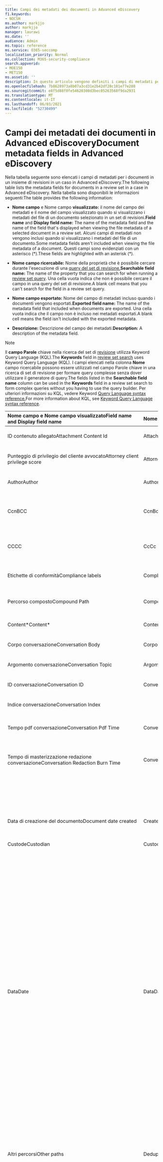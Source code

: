 ```yaml
---
title: Campi dei metadati dei documenti in Advanced eDiscovery
f1.keywords:
- NOCSH
ms.author: markjjo
author: markjjo
manager: laurawi
ms.date: ''
audience: Admin
ms.topic: reference
ms.service: O365-seccomp
localization_priority: Normal
ms.collection: M365-security-compliance
search.appverid:
- MOE150
- MET150
ms.assetid: ''
description: In questo articolo vengono definiti i campi di metadati per i documenti in un set di revisioni in un caso in Advanced eDiscovery in Microsoft 365.
ms.openlocfilehash: 7b8628973a8b07a3cd31e2b42df28c181e77e288
ms.sourcegitcommit: e8f5d88f0fe54620308d3bec05263568f9da2931
ms.translationtype: MT
ms.contentlocale: it-IT
ms.lasthandoff: 06/03/2021
ms.locfileid: "52730499"
---
```

# <a name="document-metadata-fields-in-advanced-ediscovery"></a><span data-ttu-id="3b3ee-103">Campi dei metadati dei documenti in Advanced eDiscovery</span><span class="sxs-lookup"><span data-stu-id="3b3ee-103">Document metadata fields in Advanced eDiscovery</span></span>

<span data-ttu-id="3b3ee-104">Nella tabella seguente sono elencati i campi di metadati per i documenti in un insieme di revisioni in un caso in Advanced eDiscovery.</span><span class="sxs-lookup"><span data-stu-id="3b3ee-104">The following table lists the metadata fields for documents in a review set in a case in Advanced eDiscovery.</span></span> <span data-ttu-id="3b3ee-105">Nella tabella sono disponibili le informazioni seguenti:</span><span class="sxs-lookup"><span data-stu-id="3b3ee-105">The table provides the following information:</span></span>

- <span data-ttu-id="3b3ee-106">**Nome campo** e Nome campo **visualizzato:** il nome del campo dei metadati e il nome del campo visualizzato quando si visualizzano i metadati del file di un documento selezionato in un set di revisioni.</span><span class="sxs-lookup"><span data-stu-id="3b3ee-106">**Field name** and **Display field name:** The name of the metadata field and the name of the field that's displayed when viewing the file metadata of a selected document in a review set.</span></span> <span data-ttu-id="3b3ee-107">Alcuni campi di metadati non vengono inclusi quando si visualizzano i metadati del file di un documento.</span><span class="sxs-lookup"><span data-stu-id="3b3ee-107">Some metadata fields aren't included when viewing the file metadata of a document.</span></span> <span data-ttu-id="3b3ee-108">Questi campi sono evidenziati con un asterisco (\*).</span><span class="sxs-lookup"><span data-stu-id="3b3ee-108">These fields are highlighted with an asterisk (\*).</span></span>

- <span data-ttu-id="3b3ee-109">**Nome campo ricercabile:** Nome della proprietà che è possibile cercare durante l'esecuzione di una [query del set di revisione.](review-set-search.md)</span><span class="sxs-lookup"><span data-stu-id="3b3ee-109">**Searchable field name:** The name of the property that you can search for when running a [review set query](review-set-search.md).</span></span> <span data-ttu-id="3b3ee-110">Una cella vuota indica che non è possibile cercare il campo in una query del set di revisione.</span><span class="sxs-lookup"><span data-stu-id="3b3ee-110">A blank cell means that you can't search for the field in a review set query.</span></span>

- <span data-ttu-id="3b3ee-111">**Nome campo esportato:** Nome del campo di metadati incluso quando i documenti vengono esportati.</span><span class="sxs-lookup"><span data-stu-id="3b3ee-111">**Exported field name:** The name of the metadata field that included when documents are exported.</span></span>  <span data-ttu-id="3b3ee-112">Una cella vuota indica che il campo non è incluso nei metadati esportati.</span><span class="sxs-lookup"><span data-stu-id="3b3ee-112">A blank cell means the field isn't included with the exported metadata.</span></span>

- <span data-ttu-id="3b3ee-113">**Descrizione:** Descrizione del campo dei metadati.</span><span class="sxs-lookup"><span data-stu-id="3b3ee-113">**Description:** A description of the metadata field.</span></span>

> [!NOTE]
> <span data-ttu-id="3b3ee-114">Il **campo Parole** chiave nella ricerca del set di [revisione](./review-set-search.md) utilizza Keyword Query Language (KQL).</span><span class="sxs-lookup"><span data-stu-id="3b3ee-114">The **Keywords** field in [review set search](./review-set-search.md) uses Keyword Query Language (KQL).</span></span> <span data-ttu-id="3b3ee-115">I campi elencati nella colonna **Nome** campo  ricercabile possono essere utilizzati nel campo Parole chiave in una ricerca di set di revisione per formare query complesse senza dover utilizzare il generatore di query.</span><span class="sxs-lookup"><span data-stu-id="3b3ee-115">The fields listed in the **Searchable field name** column can be used in the **Keywords** field in a review set search to form complex queries without you having to use the query builder.</span></span> <span data-ttu-id="3b3ee-116">Per ulteriori informazioni su KQL, vedere Keyword [Query Language syntax reference.](/sharepoint/dev/general-development/keyword-query-language-kql-syntax-reference)</span><span class="sxs-lookup"><span data-stu-id="3b3ee-116">For more information about KQL, see [Keyword Query Language syntax reference](/sharepoint/dev/general-development/keyword-query-language-kql-syntax-reference).</span></span>

|<span data-ttu-id="3b3ee-117">**Nome campo** e **Nome campo visualizzato**</span><span class="sxs-lookup"><span data-stu-id="3b3ee-117">**Field name** and **Display field name**</span></span>|<span data-ttu-id="3b3ee-118">**Nome campo ricercabile**</span><span class="sxs-lookup"><span data-stu-id="3b3ee-118">**Searchable field name**</span></span>|<span data-ttu-id="3b3ee-119">**Nome campo esportato**</span><span class="sxs-lookup"><span data-stu-id="3b3ee-119">**Exported field name**</span></span>|<span data-ttu-id="3b3ee-120">**Descrizione**</span><span class="sxs-lookup"><span data-stu-id="3b3ee-120">**Description**</span></span>|
|:-----|:-----|:-----|:-----|
|<span data-ttu-id="3b3ee-121">ID contenuto allegato</span><span class="sxs-lookup"><span data-stu-id="3b3ee-121">Attachment Content Id</span></span>|<span data-ttu-id="3b3ee-122">AttachmentContentId</span><span class="sxs-lookup"><span data-stu-id="3b3ee-122">AttachmentContentId</span></span>||<span data-ttu-id="3b3ee-123">ID contenuto allegato dell'elemento.</span><span class="sxs-lookup"><span data-stu-id="3b3ee-123">Attachment content Id of the item.</span></span>|
|<span data-ttu-id="3b3ee-124">Punteggio di privilegio del cliente avvocato</span><span class="sxs-lookup"><span data-stu-id="3b3ee-124">Attorney client privilege score</span></span>|<span data-ttu-id="3b3ee-125">AttorneyClientPrivilegeScore</span><span class="sxs-lookup"><span data-stu-id="3b3ee-125">AttorneyClientPrivilegeScore</span></span>||<span data-ttu-id="3b3ee-126">Punteggio di contenuto del modello di privilegio avvocato-client.</span><span class="sxs-lookup"><span data-stu-id="3b3ee-126">Attorney-client privilege model content score.</span></span>|
|<span data-ttu-id="3b3ee-127">Author</span><span class="sxs-lookup"><span data-stu-id="3b3ee-127">Author</span></span>|<span data-ttu-id="3b3ee-128">Author</span><span class="sxs-lookup"><span data-stu-id="3b3ee-128">Author</span></span>|<span data-ttu-id="3b3ee-129">Doc_authors</span><span class="sxs-lookup"><span data-stu-id="3b3ee-129">Doc_authors</span></span>|<span data-ttu-id="3b3ee-130">Autore dai metadati del documento.</span><span class="sxs-lookup"><span data-stu-id="3b3ee-130">Author from the document metadata.</span></span>|
|<span data-ttu-id="3b3ee-131">Ccn</span><span class="sxs-lookup"><span data-stu-id="3b3ee-131">BCC</span></span>|<span data-ttu-id="3b3ee-132">Ccn</span><span class="sxs-lookup"><span data-stu-id="3b3ee-132">Bcc</span></span>|<span data-ttu-id="3b3ee-133">Email_bcc</span><span class="sxs-lookup"><span data-stu-id="3b3ee-133">Email_bcc</span></span>|<span data-ttu-id="3b3ee-134">Campo Ccn per i tipi di messaggio.</span><span class="sxs-lookup"><span data-stu-id="3b3ee-134">Bcc field for message types.</span></span> <span data-ttu-id="3b3ee-135">Il formato **è DisplayName \<SMTPAddress>**.</span><span class="sxs-lookup"><span data-stu-id="3b3ee-135">Format is **DisplayName \<SMTPAddress>**.</span></span>|
|<span data-ttu-id="3b3ee-136">CC</span><span class="sxs-lookup"><span data-stu-id="3b3ee-136">CC</span></span>|<span data-ttu-id="3b3ee-137">Cc</span><span class="sxs-lookup"><span data-stu-id="3b3ee-137">Cc</span></span>|<span data-ttu-id="3b3ee-138">Email_cc</span><span class="sxs-lookup"><span data-stu-id="3b3ee-138">Email_cc</span></span>|<span data-ttu-id="3b3ee-139">Campo Cc per i tipi di messaggio.</span><span class="sxs-lookup"><span data-stu-id="3b3ee-139">Cc field for message types.</span></span> <span data-ttu-id="3b3ee-140">Il formato **è DisplayName \<SMTPAddress>**.</span><span class="sxs-lookup"><span data-stu-id="3b3ee-140">Format is **DisplayName \<SMTPAddress>**.</span></span>|
|<span data-ttu-id="3b3ee-141">Etichette di conformità</span><span class="sxs-lookup"><span data-stu-id="3b3ee-141">Compliance labels</span></span>|<span data-ttu-id="3b3ee-142">ComplianceLabels</span><span class="sxs-lookup"><span data-stu-id="3b3ee-142">ComplianceLabels</span></span>|<span data-ttu-id="3b3ee-143">Compliance_labels</span><span class="sxs-lookup"><span data-stu-id="3b3ee-143">Compliance_labels</span></span>|<span data-ttu-id="3b3ee-144">[Etichette di conservazione](retention.md) applicate al contenuto in Office 365.</span><span class="sxs-lookup"><span data-stu-id="3b3ee-144">[Retention labels](retention.md) applied to content in Office 365.</span></span>|
|<span data-ttu-id="3b3ee-145">Percorso composto</span><span class="sxs-lookup"><span data-stu-id="3b3ee-145">Compound Path</span></span>|<span data-ttu-id="3b3ee-146">CompoundPath</span><span class="sxs-lookup"><span data-stu-id="3b3ee-146">CompoundPath</span></span>|<span data-ttu-id="3b3ee-147">Compound_path</span><span class="sxs-lookup"><span data-stu-id="3b3ee-147">Compound_path</span></span>|<span data-ttu-id="3b3ee-148">Percorso leggibile che descrive l'origine dell'elemento.</span><span class="sxs-lookup"><span data-stu-id="3b3ee-148">Human readable path that describes the source of the item.</span></span>|
|<span data-ttu-id="3b3ee-149">Content\*</span><span class="sxs-lookup"><span data-stu-id="3b3ee-149">Content\*</span></span>|<span data-ttu-id="3b3ee-150">Contenuto</span><span class="sxs-lookup"><span data-stu-id="3b3ee-150">Content</span></span>||<span data-ttu-id="3b3ee-151">Testo estratto dell'elemento.</span><span class="sxs-lookup"><span data-stu-id="3b3ee-151">Extracted text of the item.</span></span>|
|<span data-ttu-id="3b3ee-152">Corpo conversazione</span><span class="sxs-lookup"><span data-stu-id="3b3ee-152">Conversation Body</span></span>|<span data-ttu-id="3b3ee-153">Corpo conversazione</span><span class="sxs-lookup"><span data-stu-id="3b3ee-153">Conversation Body</span></span>||<span data-ttu-id="3b3ee-154">Corpo della conversazione dell'elemento.</span><span class="sxs-lookup"><span data-stu-id="3b3ee-154">Conversation body of the item.</span></span>|
|<span data-ttu-id="3b3ee-155">Argomento conversazione</span><span class="sxs-lookup"><span data-stu-id="3b3ee-155">Conversation Topic</span></span>|<span data-ttu-id="3b3ee-156">Argomento conversazione</span><span class="sxs-lookup"><span data-stu-id="3b3ee-156">Conversation Topic</span></span>||<span data-ttu-id="3b3ee-157">Argomento di conversazione dell'elemento.</span><span class="sxs-lookup"><span data-stu-id="3b3ee-157">Conversation topic of the item.</span></span>|
|<span data-ttu-id="3b3ee-158">ID conversazione</span><span class="sxs-lookup"><span data-stu-id="3b3ee-158">Conversation ID</span></span>|<span data-ttu-id="3b3ee-159">ConversationId</span><span class="sxs-lookup"><span data-stu-id="3b3ee-159">ConversationId</span></span>|<span data-ttu-id="3b3ee-160">Conversation_ID</span><span class="sxs-lookup"><span data-stu-id="3b3ee-160">Conversation_ID</span></span>|<span data-ttu-id="3b3ee-161">ID conversazione dal messaggio.</span><span class="sxs-lookup"><span data-stu-id="3b3ee-161">Conversation Id from the message.</span></span>|
|<span data-ttu-id="3b3ee-162">Indice conversazione</span><span class="sxs-lookup"><span data-stu-id="3b3ee-162">Conversation Index</span></span>||<span data-ttu-id="3b3ee-163">Conversation_index</span><span class="sxs-lookup"><span data-stu-id="3b3ee-163">Conversation_index</span></span>|<span data-ttu-id="3b3ee-164">Indice della conversazione dal messaggio.</span><span class="sxs-lookup"><span data-stu-id="3b3ee-164">Conversation index from the message.</span></span>|
|<span data-ttu-id="3b3ee-165">Tempo pdf conversazione</span><span class="sxs-lookup"><span data-stu-id="3b3ee-165">Conversation Pdf Time</span></span>|<span data-ttu-id="3b3ee-166">ConversationPdfTime</span><span class="sxs-lookup"><span data-stu-id="3b3ee-166">ConversationPdfTime</span></span>||<span data-ttu-id="3b3ee-167">Data di creazione della versione PDF della conversazione.</span><span class="sxs-lookup"><span data-stu-id="3b3ee-167">Date when the PDF version of the conversation was created.</span></span>|
|<span data-ttu-id="3b3ee-168">Tempo di masterizzazione redazione conversazione</span><span class="sxs-lookup"><span data-stu-id="3b3ee-168">Conversation Redaction Burn Time</span></span>|<span data-ttu-id="3b3ee-169">ConversationRedactionBurnTime</span><span class="sxs-lookup"><span data-stu-id="3b3ee-169">ConversationRedactionBurnTime</span></span>||<span data-ttu-id="3b3ee-170">Data in cui è stata creata la versione PDF della conversazione per Chat.</span><span class="sxs-lookup"><span data-stu-id="3b3ee-170">Date when the PDF version of the conversation was created for Chat.</span></span>|
|||<span data-ttu-id="3b3ee-171">Converted_file_path</span><span class="sxs-lookup"><span data-stu-id="3b3ee-171">Converted_file_path</span></span>|<span data-ttu-id="3b3ee-172">Percorso del file di esportazione convertito.</span><span class="sxs-lookup"><span data-stu-id="3b3ee-172">The path of the converted export file.</span></span> <span data-ttu-id="3b3ee-173">Solo per uso interno di Microsoft.</span><span class="sxs-lookup"><span data-stu-id="3b3ee-173">For internal Microsoft use only.</span></span>|
|<span data-ttu-id="3b3ee-174">Data di creazione del documento</span><span class="sxs-lookup"><span data-stu-id="3b3ee-174">Document date created</span></span>|<span data-ttu-id="3b3ee-175">CreatedTime</span><span class="sxs-lookup"><span data-stu-id="3b3ee-175">CreatedTime</span></span>|<span data-ttu-id="3b3ee-176">Doc_date_created</span><span class="sxs-lookup"><span data-stu-id="3b3ee-176">Doc_date_created</span></span>|<span data-ttu-id="3b3ee-177">Creare la data dai metadati del documento.</span><span class="sxs-lookup"><span data-stu-id="3b3ee-177">Create date from document metadata.</span></span>|
|<span data-ttu-id="3b3ee-178">Custode</span><span class="sxs-lookup"><span data-stu-id="3b3ee-178">Custodian</span></span>|<span data-ttu-id="3b3ee-179">Custode</span><span class="sxs-lookup"><span data-stu-id="3b3ee-179">Custodian</span></span>|<span data-ttu-id="3b3ee-180">Custode</span><span class="sxs-lookup"><span data-stu-id="3b3ee-180">Custodian</span></span>|<span data-ttu-id="3b3ee-181">Nome del responsabile a cui è stato associato l'elemento.</span><span class="sxs-lookup"><span data-stu-id="3b3ee-181">Name of the custodian the item was associated with.</span></span>|
|<span data-ttu-id="3b3ee-182">Data</span><span class="sxs-lookup"><span data-stu-id="3b3ee-182">Date</span></span>|<span data-ttu-id="3b3ee-183">Data</span><span class="sxs-lookup"><span data-stu-id="3b3ee-183">Date</span></span>|<span data-ttu-id="3b3ee-184">Data</span><span class="sxs-lookup"><span data-stu-id="3b3ee-184">Date</span></span>|<span data-ttu-id="3b3ee-185">Date è un campo calcolato che dipende dal tipo di file.</span><span class="sxs-lookup"><span data-stu-id="3b3ee-185">Date is a computed field that depends on the file type.</span></span><br /><br /><span data-ttu-id="3b3ee-186">Posta elettronica: Data di invio</span><span class="sxs-lookup"><span data-stu-id="3b3ee-186">Email: Sent date</span></span><br /><span data-ttu-id="3b3ee-187">Allegati di posta elettronica: data dell'ultima modifica del documento;se non disponibile, data di invio dell'elemento padre</span><span class="sxs-lookup"><span data-stu-id="3b3ee-187">Email attachments: Last modified date of the document;if not available, the parent's Sent date</span></span><br /><span data-ttu-id="3b3ee-188">Documenti incorporati: data dell'ultima modifica del documento; se non disponibile, data dell'ultima modifica dell'elemento padre</span><span class="sxs-lookup"><span data-stu-id="3b3ee-188">Embedded documents: Last modified date of the document; if not available, the parent's last modified date</span></span><br /><span data-ttu-id="3b3ee-189">Documenti di SpO (include allegati moderni): SharePoint data dell'ultima modifica; se non disponibile, la data dell'ultima modifica dei documenti</span><span class="sxs-lookup"><span data-stu-id="3b3ee-189">SPO documents (includes modern attachments): SharePoint Last modified date; if not available, the documents last modified date</span></span><br /><span data-ttu-id="3b3ee-190">Documenti non Office 365: data ultima modifica</span><span class="sxs-lookup"><span data-stu-id="3b3ee-190">Non-Office 365 documents: Last modified date</span></span><br /><span data-ttu-id="3b3ee-191">Riunioni: data di inizio della riunione</span><span class="sxs-lookup"><span data-stu-id="3b3ee-191">Meetings: Meeting start date</span></span><br /><span data-ttu-id="3b3ee-192">VoiceMail: Data di invio</span><span class="sxs-lookup"><span data-stu-id="3b3ee-192">VoiceMail: Sent date</span></span><br /><span data-ttu-id="3b3ee-193">Messaggistica istantanea: data di invio</span><span class="sxs-lookup"><span data-stu-id="3b3ee-193">IM: Sent date</span></span>|
|<span data-ttu-id="3b3ee-194">Altri percorsi</span><span class="sxs-lookup"><span data-stu-id="3b3ee-194">Other paths</span></span>|<span data-ttu-id="3b3ee-195">Dedupedcompoundpath</span><span class="sxs-lookup"><span data-stu-id="3b3ee-195">Dedupedcompoundpath</span></span>|<span data-ttu-id="3b3ee-196">Deduped_compound_path</span><span class="sxs-lookup"><span data-stu-id="3b3ee-196">Deduped_compound_path</span></span>|<span data-ttu-id="3b3ee-197">Elenco di percorsi composti di documenti che sono duplicati esatti (posta elettronica: in base al contenuto, documenti: in base all'hash).</span><span class="sxs-lookup"><span data-stu-id="3b3ee-197">List of compound paths of documents that are exact duplicates (email: based on content, documents: based on hash).</span></span>|
|<span data-ttu-id="3b3ee-198">Altri custodi</span><span class="sxs-lookup"><span data-stu-id="3b3ee-198">Other custodians</span></span>|<span data-ttu-id="3b3ee-199">DedupedCustodians</span><span class="sxs-lookup"><span data-stu-id="3b3ee-199">DedupedCustodians</span></span>|<span data-ttu-id="3b3ee-200">Deduped_custodians</span><span class="sxs-lookup"><span data-stu-id="3b3ee-200">Deduped_custodians</span></span>|<span data-ttu-id="3b3ee-201">Elenco dei custodi dei documenti che sono duplicati esatti (per la posta elettronica, in base al contenuto, per i documenti, in base all'hash).</span><span class="sxs-lookup"><span data-stu-id="3b3ee-201">List of custodians of documents that are exact duplicates (for email, based on content; for documents, based on hash).</span></span>|
|<span data-ttu-id="3b3ee-202">Altri ID file</span><span class="sxs-lookup"><span data-stu-id="3b3ee-202">Other file IDs</span></span>|<span data-ttu-id="3b3ee-203">DedupedFileIds</span><span class="sxs-lookup"><span data-stu-id="3b3ee-203">DedupedFileIds</span></span>|<span data-ttu-id="3b3ee-204">Deduped_file_IDs</span><span class="sxs-lookup"><span data-stu-id="3b3ee-204">Deduped_file_IDs</span></span>|<span data-ttu-id="3b3ee-205">Elenco di ID file di documenti che sono duplicati esatti (per la posta elettronica, in base al contenuto, per i documenti, in base all'hash).</span><span class="sxs-lookup"><span data-stu-id="3b3ee-205">List of file IDs of documents that are exact duplicates (for email, based on content; for documents, based on hash).</span></span>|
|<span data-ttu-id="3b3ee-206">Commenti documento</span><span class="sxs-lookup"><span data-stu-id="3b3ee-206">Document comments</span></span>|<span data-ttu-id="3b3ee-207">DocComments</span><span class="sxs-lookup"><span data-stu-id="3b3ee-207">DocComments</span></span>|<span data-ttu-id="3b3ee-208">Doc_comments</span><span class="sxs-lookup"><span data-stu-id="3b3ee-208">Doc_comments</span></span>|<span data-ttu-id="3b3ee-209">Commenti dai metadati del documento.</span><span class="sxs-lookup"><span data-stu-id="3b3ee-209">Comments from the document metadata.</span></span>|
|<span data-ttu-id="3b3ee-210">Document company</span><span class="sxs-lookup"><span data-stu-id="3b3ee-210">Document company</span></span>||<span data-ttu-id="3b3ee-211">Doc_company</span><span class="sxs-lookup"><span data-stu-id="3b3ee-211">Doc_company</span></span>|<span data-ttu-id="3b3ee-212">Società dai metadati del documento.</span><span class="sxs-lookup"><span data-stu-id="3b3ee-212">Company from the document metadata.</span></span>|
|<span data-ttu-id="3b3ee-213">DocIndex\*</span><span class="sxs-lookup"><span data-stu-id="3b3ee-213">DocIndex\*</span></span>|||<span data-ttu-id="3b3ee-214">Indice nella famiglia.</span><span class="sxs-lookup"><span data-stu-id="3b3ee-214">The index in the family.</span></span> <span data-ttu-id="3b3ee-215">**-1** o **0** indica che è la radice.</span><span class="sxs-lookup"><span data-stu-id="3b3ee-215">**-1** or **0** means it is the root.</span></span>|
|<span data-ttu-id="3b3ee-216">Parole chiave del documento</span><span class="sxs-lookup"><span data-stu-id="3b3ee-216">Document keywords</span></span>||<span data-ttu-id="3b3ee-217">Doc_keywords</span><span class="sxs-lookup"><span data-stu-id="3b3ee-217">Doc_keywords</span></span>|<span data-ttu-id="3b3ee-218">Parole chiave dai metadati del documento.</span><span class="sxs-lookup"><span data-stu-id="3b3ee-218">Keywords from the document metadata.</span></span>|
|<span data-ttu-id="3b3ee-219">Documento modificato da</span><span class="sxs-lookup"><span data-stu-id="3b3ee-219">Document modified by</span></span>||<span data-ttu-id="3b3ee-220">Doc_modified_by</span><span class="sxs-lookup"><span data-stu-id="3b3ee-220">Doc_modified_by</span></span>|<span data-ttu-id="3b3ee-221">Data dell'ultima modifica dai metadati del documento.</span><span class="sxs-lookup"><span data-stu-id="3b3ee-221">Last modified date by from document metadata.</span></span>|
|<span data-ttu-id="3b3ee-222">Revisione documento</span><span class="sxs-lookup"><span data-stu-id="3b3ee-222">Document Revision</span></span>|<span data-ttu-id="3b3ee-223">Doc_Version</span><span class="sxs-lookup"><span data-stu-id="3b3ee-223">Doc_Version</span></span>|<span data-ttu-id="3b3ee-224">Doc_Version</span><span class="sxs-lookup"><span data-stu-id="3b3ee-224">Doc_Version</span></span>|<span data-ttu-id="3b3ee-225">Revisione dai metadati del documento.</span><span class="sxs-lookup"><span data-stu-id="3b3ee-225">Revision from the document metadata.</span></span>|
|<span data-ttu-id="3b3ee-226">Oggetto documento</span><span class="sxs-lookup"><span data-stu-id="3b3ee-226">Document subject</span></span>||<span data-ttu-id="3b3ee-227">Doc_subject</span><span class="sxs-lookup"><span data-stu-id="3b3ee-227">Doc_subject</span></span>|<span data-ttu-id="3b3ee-228">Oggetto dai metadati del documento.</span><span class="sxs-lookup"><span data-stu-id="3b3ee-228">Subject from the document metadata.</span></span>|
|<span data-ttu-id="3b3ee-229">Modello di documento</span><span class="sxs-lookup"><span data-stu-id="3b3ee-229">Document template</span></span>||<span data-ttu-id="3b3ee-230">Doc_template</span><span class="sxs-lookup"><span data-stu-id="3b3ee-230">Doc_template</span></span>|<span data-ttu-id="3b3ee-231">Modello dai metadati del documento.</span><span class="sxs-lookup"><span data-stu-id="3b3ee-231">Template from the document metadata.</span></span>|
|<span data-ttu-id="3b3ee-232">DocLastSavedBy</span><span class="sxs-lookup"><span data-stu-id="3b3ee-232">DocLastSavedBy</span></span>||<span data-ttu-id="3b3ee-233">Doc_last_saved_by</span><span class="sxs-lookup"><span data-stu-id="3b3ee-233">Doc_last_saved_by</span></span>|<span data-ttu-id="3b3ee-234">Nome dell'ultimo utente che ha salvato il documento.</span><span class="sxs-lookup"><span data-stu-id="3b3ee-234">The name of the user who last saved the document.</span></span>|
|<span data-ttu-id="3b3ee-235">Tema dominante</span><span class="sxs-lookup"><span data-stu-id="3b3ee-235">Dominant theme</span></span>|<span data-ttu-id="3b3ee-236">DominantTheme</span><span class="sxs-lookup"><span data-stu-id="3b3ee-236">DominantTheme</span></span>|<span data-ttu-id="3b3ee-237">Dominant_theme</span><span class="sxs-lookup"><span data-stu-id="3b3ee-237">Dominant_theme</span></span>|<span data-ttu-id="3b3ee-238">Tema dominante calcolato per l'analisi.</span><span class="sxs-lookup"><span data-stu-id="3b3ee-238">Dominant theme as calculated for analytics.</span></span>|
|<span data-ttu-id="3b3ee-239">Sottoinsieme duplicato</span><span class="sxs-lookup"><span data-stu-id="3b3ee-239">Duplicate subset</span></span>||<span data-ttu-id="3b3ee-240">Duplicate_subset</span><span class="sxs-lookup"><span data-stu-id="3b3ee-240">Duplicate_subset</span></span>|<span data-ttu-id="3b3ee-241">ID gruppo per duplicati esatti.</span><span class="sxs-lookup"><span data-stu-id="3b3ee-241">Group ID for exact duplicates.</span></span>|
|<span data-ttu-id="3b3ee-242">EmailAction\*</span><span class="sxs-lookup"><span data-stu-id="3b3ee-242">EmailAction\*</span></span>||<span data-ttu-id="3b3ee-243">Email_action</span><span class="sxs-lookup"><span data-stu-id="3b3ee-243">Email_action</span></span>|<span data-ttu-id="3b3ee-244">I valori **sono None,** **Reply** o **Forward;** in base all'oggetto di un messaggio.</span><span class="sxs-lookup"><span data-stu-id="3b3ee-244">Values are **None**, **Reply**, or **Forward**; based on the subject line of a message.</span></span>|
|<span data-ttu-id="3b3ee-245">Conferma di recapito e-mail richiesta</span><span class="sxs-lookup"><span data-stu-id="3b3ee-245">Email Delivery Receipt Requested</span></span>||<span data-ttu-id="3b3ee-246">Email_delivery_receipt</span><span class="sxs-lookup"><span data-stu-id="3b3ee-246">Email_delivery_receipt</span></span>|<span data-ttu-id="3b3ee-247">Indirizzo di posta elettronica fornito nelle intestazioni Internet per la conferma di recapito.</span><span class="sxs-lookup"><span data-stu-id="3b3ee-247">Email address supplied in Internet Headers for delivery receipt.</span></span>|
|<span data-ttu-id="3b3ee-248">Priorità</span><span class="sxs-lookup"><span data-stu-id="3b3ee-248">Importance</span></span>|<span data-ttu-id="3b3ee-249">EmailImportance</span><span class="sxs-lookup"><span data-stu-id="3b3ee-249">EmailImportance</span></span>|<span data-ttu-id="3b3ee-250">Email_importance</span><span class="sxs-lookup"><span data-stu-id="3b3ee-250">Email_importance</span></span>|<span data-ttu-id="3b3ee-251">Importanza del messaggio: **0** - Basso; **1** - Normale; **2** - Alta</span><span class="sxs-lookup"><span data-stu-id="3b3ee-251">Importance of the message: **0** - Low; **1** - Normal; **2** - High</span></span>|
|<span data-ttu-id="3b3ee-252">EmailInternetHeaders</span><span class="sxs-lookup"><span data-stu-id="3b3ee-252">EmailInternetHeaders</span></span>|<span data-ttu-id="3b3ee-253">EmailInternetHeaders</span><span class="sxs-lookup"><span data-stu-id="3b3ee-253">EmailInternetHeaders</span></span>|<span data-ttu-id="3b3ee-254">Email_internet_headers</span><span class="sxs-lookup"><span data-stu-id="3b3ee-254">Email_internet_headers</span></span>|<span data-ttu-id="3b3ee-255">Set completo di intestazioni di posta elettronica dal messaggio di posta elettronica</span><span class="sxs-lookup"><span data-stu-id="3b3ee-255">The full set of email headers from the email message</span></span>|
|<span data-ttu-id="3b3ee-256">EmailLevel\*</span><span class="sxs-lookup"><span data-stu-id="3b3ee-256">EmailLevel\*</span></span>||<span data-ttu-id="3b3ee-257">Email_level</span><span class="sxs-lookup"><span data-stu-id="3b3ee-257">Email_level</span></span>|<span data-ttu-id="3b3ee-258">Indica il livello di un messaggio all'interno del thread di posta elettronica a cui appartiene. gli allegati ereditano il valore del messaggio padre.</span><span class="sxs-lookup"><span data-stu-id="3b3ee-258">Indicates a message's level within the email thread it belongs to; attachments inherit its parent message's value.</span></span>|
|<span data-ttu-id="3b3ee-259">ID messaggio di posta elettronica</span><span class="sxs-lookup"><span data-stu-id="3b3ee-259">Email Message Id</span></span>||<span data-ttu-id="3b3ee-260">Email_message_ID</span><span class="sxs-lookup"><span data-stu-id="3b3ee-260">Email_message_ID</span></span>|<span data-ttu-id="3b3ee-261">ID messaggio Internet dal messaggio.</span><span class="sxs-lookup"><span data-stu-id="3b3ee-261">Internet message Id from the message.</span></span>|
|<span data-ttu-id="3b3ee-262">EmailReadReceiptRequested</span><span class="sxs-lookup"><span data-stu-id="3b3ee-262">EmailReadReceiptRequested</span></span>||<span data-ttu-id="3b3ee-263">Email_read_receipt</span><span class="sxs-lookup"><span data-stu-id="3b3ee-263">Email_read_receipt</span></span>|<span data-ttu-id="3b3ee-264">Indirizzo di posta elettronica fornito nelle intestazioni Internet per la conferma di lettura.</span><span class="sxs-lookup"><span data-stu-id="3b3ee-264">Email address supplied in Internet Headers for read receipt.</span></span>|
|<span data-ttu-id="3b3ee-265">Sicurezza della posta elettronica</span><span class="sxs-lookup"><span data-stu-id="3b3ee-265">Email Security</span></span>|<span data-ttu-id="3b3ee-266">EmailSecurity</span><span class="sxs-lookup"><span data-stu-id="3b3ee-266">EmailSecurity</span></span>|<span data-ttu-id="3b3ee-267">Email_security</span><span class="sxs-lookup"><span data-stu-id="3b3ee-267">Email_security</span></span>|<span data-ttu-id="3b3ee-268">Impostazione di sicurezza del messaggio: **0** - Nessuno; **1** - Firmato; **2** - Crittografato; **3** - Crittografato e firmato.</span><span class="sxs-lookup"><span data-stu-id="3b3ee-268">Security setting of the message: **0** - None; **1** - Signed; **2** -  Encrypted; **3** -  Encrypted and signed.</span></span>|
|<span data-ttu-id="3b3ee-269">Riservatezza della posta elettronica</span><span class="sxs-lookup"><span data-stu-id="3b3ee-269">Email Sensitivity</span></span>|<span data-ttu-id="3b3ee-270">EmailSensitivity</span><span class="sxs-lookup"><span data-stu-id="3b3ee-270">EmailSensitivity</span></span>|<span data-ttu-id="3b3ee-271">email_sensitivity</span><span class="sxs-lookup"><span data-stu-id="3b3ee-271">email_sensitivity</span></span>|<span data-ttu-id="3b3ee-272">Impostazione di riservatezza del messaggio: **0** - Nessuno; **1** Personale; **2** - Privato; **3** - CompanyConfidential.</span><span class="sxs-lookup"><span data-stu-id="3b3ee-272">Sensitivity setting of the message: **0** - None; **1** Personal; **2** - Private; **3** - CompanyConfidential.</span></span>|
|<span data-ttu-id="3b3ee-273">Set di messaggi di posta elettronica</span><span class="sxs-lookup"><span data-stu-id="3b3ee-273">Email set</span></span>|<span data-ttu-id="3b3ee-274">EmailSet</span><span class="sxs-lookup"><span data-stu-id="3b3ee-274">EmailSet</span></span>|<span data-ttu-id="3b3ee-275">Email_set</span><span class="sxs-lookup"><span data-stu-id="3b3ee-275">Email_set</span></span>|<span data-ttu-id="3b3ee-276">ID gruppo per tutti i messaggi nello stesso set di posta elettronica.</span><span class="sxs-lookup"><span data-stu-id="3b3ee-276">Group ID for all messages in the same email set.</span></span>|
|<span data-ttu-id="3b3ee-277">EmailThread\*</span><span class="sxs-lookup"><span data-stu-id="3b3ee-277">EmailThread\*</span></span>||<span data-ttu-id="3b3ee-278">Email_thread</span><span class="sxs-lookup"><span data-stu-id="3b3ee-278">Email_thread</span></span>|<span data-ttu-id="3b3ee-279">Posizione del messaggio all'interno del set di messaggi di posta elettronica; è costituito da ID nodo dalla radice al messaggio corrente e sono separati da punti (.).</span><span class="sxs-lookup"><span data-stu-id="3b3ee-279">Position of the message within the email set; consists of node IDs from the root to the current message and are separated by periods (.).</span></span>|
|||<span data-ttu-id="3b3ee-280">Export_native_path</span><span class="sxs-lookup"><span data-stu-id="3b3ee-280">Export_native_path</span></span>|<span data-ttu-id="3b3ee-281">Percorso del file esportato.</span><span class="sxs-lookup"><span data-stu-id="3b3ee-281">The path of the exported file.</span></span>|
|<span data-ttu-id="3b3ee-282">Tipo di contenuto estratto</span><span class="sxs-lookup"><span data-stu-id="3b3ee-282">Extracted content type</span></span>||<span data-ttu-id="3b3ee-283">Native_type</span><span class="sxs-lookup"><span data-stu-id="3b3ee-283">Native_type</span></span>|<span data-ttu-id="3b3ee-284">Tipo di contenuto estratto sotto forma di tipo mime. ad esempio, **image/jpeg**</span><span class="sxs-lookup"><span data-stu-id="3b3ee-284">Extracted content type, in the form of mime type; for example, **image/jpeg**</span></span>|
|||<span data-ttu-id="3b3ee-285">Extracted_text_path</span><span class="sxs-lookup"><span data-stu-id="3b3ee-285">Extracted_text_path</span></span>|<span data-ttu-id="3b3ee-286">Percorso del file di testo estratto nell'esportazione.</span><span class="sxs-lookup"><span data-stu-id="3b3ee-286">The path to the extracted text file in the export.</span></span>|
|<span data-ttu-id="3b3ee-287">ExtractedTextLength\*</span><span class="sxs-lookup"><span data-stu-id="3b3ee-287">ExtractedTextLength\*</span></span>||<span data-ttu-id="3b3ee-288">Extracted_text_length</span><span class="sxs-lookup"><span data-stu-id="3b3ee-288">Extracted_text_length</span></span>|<span data-ttu-id="3b3ee-289">Numero di caratteri nel testo estratto.</span><span class="sxs-lookup"><span data-stu-id="3b3ee-289">Number of characters in the extracted text.</span></span>|
|<span data-ttu-id="3b3ee-290">FamilyDuplicateSet\*</span><span class="sxs-lookup"><span data-stu-id="3b3ee-290">FamilyDuplicateSet\*</span></span>||<span data-ttu-id="3b3ee-291">Family_duplicate_set</span><span class="sxs-lookup"><span data-stu-id="3b3ee-291">Family_duplicate_set</span></span>|<span data-ttu-id="3b3ee-292">Identificatore numerico per le famiglie che sono duplicati esatti l'uno dell'altro (stesso contenuto e tutti gli stessi allegati).</span><span class="sxs-lookup"><span data-stu-id="3b3ee-292">Numeric identifier for families that are exact duplicates of each other (same content and all the same attachments).</span></span>|
|<span data-ttu-id="3b3ee-293">ID famiglia</span><span class="sxs-lookup"><span data-stu-id="3b3ee-293">Family ID</span></span>|<span data-ttu-id="3b3ee-294">FamilyId</span><span class="sxs-lookup"><span data-stu-id="3b3ee-294">FamilyId</span></span>|<span data-ttu-id="3b3ee-295">Family_ID</span><span class="sxs-lookup"><span data-stu-id="3b3ee-295">Family_ID</span></span>|<span data-ttu-id="3b3ee-296">Id famiglia raggruppa tutti gli elementi; per la posta elettronica, include il messaggio e tutti gli allegati; per i documenti, include il documento e tutti gli elementi incorporati.</span><span class="sxs-lookup"><span data-stu-id="3b3ee-296">Family Id groups together all items; for email, this includes the message and all attachments; for documents, this includes the document and any embedded items.</span></span>|
|<span data-ttu-id="3b3ee-297">Dimensioni famiglia</span><span class="sxs-lookup"><span data-stu-id="3b3ee-297">Family Size</span></span>||<span data-ttu-id="3b3ee-298">Family_size</span><span class="sxs-lookup"><span data-stu-id="3b3ee-298">Family_size</span></span>|<span data-ttu-id="3b3ee-299">Numero di documenti della famiglia.</span><span class="sxs-lookup"><span data-stu-id="3b3ee-299">Number of documents in the family.</span></span>|
|<span data-ttu-id="3b3ee-300">Classe File</span><span class="sxs-lookup"><span data-stu-id="3b3ee-300">File class</span></span>|<span data-ttu-id="3b3ee-301">FileClass</span><span class="sxs-lookup"><span data-stu-id="3b3ee-301">FileClass</span></span>|<span data-ttu-id="3b3ee-302">File_class</span><span class="sxs-lookup"><span data-stu-id="3b3ee-302">File_class</span></span>|<span data-ttu-id="3b3ee-303">Per il contenuto di SharePoint e OneDrive: **Document**; per il contenuto da Exchange: **Posta elettronica** o **Allegato.**</span><span class="sxs-lookup"><span data-stu-id="3b3ee-303">For content from SharePoint and OneDrive: **Document**; for content from Exchange: **Email** or **Attachment**.</span></span>|
|<span data-ttu-id="3b3ee-304">File ID</span><span class="sxs-lookup"><span data-stu-id="3b3ee-304">File ID</span></span>|<span data-ttu-id="3b3ee-305">FileId</span><span class="sxs-lookup"><span data-stu-id="3b3ee-305">FileId</span></span>|<span data-ttu-id="3b3ee-306">File_ID</span><span class="sxs-lookup"><span data-stu-id="3b3ee-306">File_ID</span></span>|<span data-ttu-id="3b3ee-307">Identificatore del documento univoco all'interno del caso.</span><span class="sxs-lookup"><span data-stu-id="3b3ee-307">Document identifier unique within the case.</span></span>|
|<span data-ttu-id="3b3ee-308">Data di creazione del file system</span><span class="sxs-lookup"><span data-stu-id="3b3ee-308">File system date created</span></span>||<span data-ttu-id="3b3ee-309">File_system_date_created</span><span class="sxs-lookup"><span data-stu-id="3b3ee-309">File_system_date_created</span></span>|<span data-ttu-id="3b3ee-310">Data di creazione dal file system (si applica solo ai dati non Office 365 dati).</span><span class="sxs-lookup"><span data-stu-id="3b3ee-310">Created date from file system (only applies to non-Office 365 data).</span></span>|
|<span data-ttu-id="3b3ee-311">Data di modifica del file system</span><span class="sxs-lookup"><span data-stu-id="3b3ee-311">File system date modified</span></span>||<span data-ttu-id="3b3ee-312">File_system_date_modified</span><span class="sxs-lookup"><span data-stu-id="3b3ee-312">File_system_date_modified</span></span>|<span data-ttu-id="3b3ee-313">Data di modifica dal file system (si applica solo ai dati non Office 365 dati).</span><span class="sxs-lookup"><span data-stu-id="3b3ee-313">Modified date from file system (only applies to non-Office 365 data).</span></span>|
|<span data-ttu-id="3b3ee-314">Tipo di file</span><span class="sxs-lookup"><span data-stu-id="3b3ee-314">File Type</span></span>|<span data-ttu-id="3b3ee-315">FileType</span><span class="sxs-lookup"><span data-stu-id="3b3ee-315">FileType</span></span>||<span data-ttu-id="3b3ee-316">Tipo di file dell'elemento in base all'estensione di file.</span><span class="sxs-lookup"><span data-stu-id="3b3ee-316">File type of the item based on file extension.</span></span>|
|<span data-ttu-id="3b3ee-317">ID gruppo</span><span class="sxs-lookup"><span data-stu-id="3b3ee-317">Group Id</span></span>|<span data-ttu-id="3b3ee-318">GroupID</span><span class="sxs-lookup"><span data-stu-id="3b3ee-318">GroupID</span></span>||<span data-ttu-id="3b3ee-319">ID gruppo per il contenuto raggruppato.</span><span class="sxs-lookup"><span data-stu-id="3b3ee-319">Group ID for grouped content.</span></span>|
|<span data-ttu-id="3b3ee-320">Ha allegato</span><span class="sxs-lookup"><span data-stu-id="3b3ee-320">Has attachment</span></span>|<span data-ttu-id="3b3ee-321">HasAttachment</span><span class="sxs-lookup"><span data-stu-id="3b3ee-321">HasAttachment</span></span>|<span data-ttu-id="3b3ee-322">Email_has_attachment</span><span class="sxs-lookup"><span data-stu-id="3b3ee-322">Email_has_attachment</span></span>|<span data-ttu-id="3b3ee-323">Indica se il messaggio contiene allegati.</span><span class="sxs-lookup"><span data-stu-id="3b3ee-323">Indicates whether or not the message has attachments.</span></span>|
|<span data-ttu-id="3b3ee-324">Ha avvocato</span><span class="sxs-lookup"><span data-stu-id="3b3ee-324">Has attorney</span></span>|<span data-ttu-id="3b3ee-325">HasAttorney</span><span class="sxs-lookup"><span data-stu-id="3b3ee-325">HasAttorney</span></span>||<span data-ttu-id="3b3ee-326">**True** quando almeno uno dei partecipanti viene trovato nell'elenco degli avvocati. in caso contrario, il valore è **False**.</span><span class="sxs-lookup"><span data-stu-id="3b3ee-326">**True** when at least one of the participants is found in the attorney list; otherwise, the value is **False**.</span></span>|
|<span data-ttu-id="3b3ee-327">HasText\*</span><span class="sxs-lookup"><span data-stu-id="3b3ee-327">HasText\*</span></span>||<span data-ttu-id="3b3ee-328">Has_text</span><span class="sxs-lookup"><span data-stu-id="3b3ee-328">Has_text</span></span>|<span data-ttu-id="3b3ee-329">Indica se l'elemento contiene testo. i valori possibili **sono True** e **False.**</span><span class="sxs-lookup"><span data-stu-id="3b3ee-329">Indicates whether or not the item has text; possible values are **True** and **False**.</span></span>|
|<span data-ttu-id="3b3ee-330">ID non modificabile</span><span class="sxs-lookup"><span data-stu-id="3b3ee-330">Immutable ID</span></span>||<span data-ttu-id="3b3ee-331">Immutable_ID</span><span class="sxs-lookup"><span data-stu-id="3b3ee-331">Immutable_ID</span></span>|<span data-ttu-id="3b3ee-332">Questo ID viene utilizzato per identificare in modo univoco un documento all'interno di un set di revisioni.</span><span class="sxs-lookup"><span data-stu-id="3b3ee-332">This Id is used to uniquely identify a document within a review set.</span></span> <span data-ttu-id="3b3ee-333">Questo campo non può essere utilizzato in una ricerca di set di revisione e l'ID non può essere utilizzato per accedere a un documento nella posizione nativa.</span><span class="sxs-lookup"><span data-stu-id="3b3ee-333">This field can't be used in a review set search and the Id can't be used to access a document in its native location.</span></span>|
|<span data-ttu-id="3b3ee-334">Tipo inclusivo</span><span class="sxs-lookup"><span data-stu-id="3b3ee-334">Inclusive type</span></span>|<span data-ttu-id="3b3ee-335">InclusiveType</span><span class="sxs-lookup"><span data-stu-id="3b3ee-335">InclusiveType</span></span>|<span data-ttu-id="3b3ee-336">Inclusive_type</span><span class="sxs-lookup"><span data-stu-id="3b3ee-336">Inclusive_type</span></span>|<span data-ttu-id="3b3ee-337">Tipo inclusivo calcolato per l'analisi: **0** - non inclusivo; **1** - inclusivo; **2** - inclusivo meno; **3** - Copia inclusiva.</span><span class="sxs-lookup"><span data-stu-id="3b3ee-337">Inclusive type calculated for analytics: **0** - not inclusive; **1** - inclusive; **2** - inclusive minus; **3** - inclusive copy.</span></span>|
|<span data-ttu-id="3b3ee-338">In Risposta a ID</span><span class="sxs-lookup"><span data-stu-id="3b3ee-338">In Reply To Id</span></span>||<span data-ttu-id="3b3ee-339">In_reply_to_ID</span><span class="sxs-lookup"><span data-stu-id="3b3ee-339">In_reply_to_ID</span></span>|<span data-ttu-id="3b3ee-340">In risposta all'ID del messaggio.</span><span class="sxs-lookup"><span data-stu-id="3b3ee-340">In reply to Id from the message.</span></span>|
|<span data-ttu-id="3b3ee-341">InputFileExtension</span><span class="sxs-lookup"><span data-stu-id="3b3ee-341">InputFileExtension</span></span>||<span data-ttu-id="3b3ee-342">Original_file_extension</span><span class="sxs-lookup"><span data-stu-id="3b3ee-342">Original_file_extension</span></span>|<span data-ttu-id="3b3ee-343">Estensione di file originale del file.</span><span class="sxs-lookup"><span data-stu-id="3b3ee-343">The original file extension of the file.</span></span>|
|<span data-ttu-id="3b3ee-344">InputFileID</span><span class="sxs-lookup"><span data-stu-id="3b3ee-344">InputFileID</span></span>||<span data-ttu-id="3b3ee-345">Input_file_ID</span><span class="sxs-lookup"><span data-stu-id="3b3ee-345">Input_file_ID</span></span>|<span data-ttu-id="3b3ee-346">ID file dell'elemento di primo livello nel set di revisioni.</span><span class="sxs-lookup"><span data-stu-id="3b3ee-346">The file ID of the top level item in the review set.</span></span> <span data-ttu-id="3b3ee-347">Per un allegato, questo ID sarà l'ID dell'elemento padre.</span><span class="sxs-lookup"><span data-stu-id="3b3ee-347">For an attachment, this ID will be the ID of the parent.</span></span> <span data-ttu-id="3b3ee-348">Può essere usato per raggruppare le famiglie.</span><span class="sxs-lookup"><span data-stu-id="3b3ee-348">This can be used to group families together.</span></span>|
|<span data-ttu-id="3b3ee-349">Allegato moderno</span><span class="sxs-lookup"><span data-stu-id="3b3ee-349">Is modern attachment</span></span>| <span data-ttu-id="3b3ee-350">IsModernAttachment</span><span class="sxs-lookup"><span data-stu-id="3b3ee-350">IsModernAttachment</span></span>|  |<span data-ttu-id="3b3ee-351">Questo file è un allegato moderno o un file collegato.</span><span class="sxs-lookup"><span data-stu-id="3b3ee-351">This file is a modern attachment or linked file.</span></span>|
|<span data-ttu-id="3b3ee-352">È dalla versione del documento</span><span class="sxs-lookup"><span data-stu-id="3b3ee-352">Is from document version</span></span> | <span data-ttu-id="3b3ee-353">IsFromDocumentVersion</span><span class="sxs-lookup"><span data-stu-id="3b3ee-353">IsFromDocumentVersion</span></span> |  |<span data-ttu-id="3b3ee-354">Il documento corrente è di una versione diversa di un altro documento.</span><span class="sxs-lookup"><span data-stu-id="3b3ee-354">Current document is from a different version of another document.</span></span>|
|<span data-ttu-id="3b3ee-355">È allegato di posta elettronica</span><span class="sxs-lookup"><span data-stu-id="3b3ee-355">Is email attachment</span></span> | <span data-ttu-id="3b3ee-356">IsEmailAttachment</span><span class="sxs-lookup"><span data-stu-id="3b3ee-356">IsEmailAttachment</span></span>|  |<span data-ttu-id="3b3ee-357">Questo elemento deriva da un allegato di posta elettronica visualizzato come elemento allegato al messaggio.</span><span class="sxs-lookup"><span data-stu-id="3b3ee-357">This item is from an email attachment that shows up as an attached item to the message.</span></span>|
|<span data-ttu-id="3b3ee-358">Allegato in linea</span><span class="sxs-lookup"><span data-stu-id="3b3ee-358">Is inline attachment</span></span>| <span data-ttu-id="3b3ee-359">IsInlineAttachment</span><span class="sxs-lookup"><span data-stu-id="3b3ee-359">IsInlineAttachment</span></span>|  |<span data-ttu-id="3b3ee-360">Questo messaggio è stato allegato in linea e viene visualizzato nel corpo del messaggio.</span><span class="sxs-lookup"><span data-stu-id="3b3ee-360">This was attached inline and shows up in the body of the message.</span></span>|
|<span data-ttu-id="3b3ee-361">È rappresentativo</span><span class="sxs-lookup"><span data-stu-id="3b3ee-361">Is Representative</span></span>|<span data-ttu-id="3b3ee-362">IsRepresentative</span><span class="sxs-lookup"><span data-stu-id="3b3ee-362">IsRepresentative</span></span>|<span data-ttu-id="3b3ee-363">Is_representative</span><span class="sxs-lookup"><span data-stu-id="3b3ee-363">Is_representative</span></span>|<span data-ttu-id="3b3ee-364">Un documento in ogni set di duplicati esatti viene contrassegnato come rappresentativo.</span><span class="sxs-lookup"><span data-stu-id="3b3ee-364">One document in every set of exact duplicates is marked as representative.</span></span>|
|<span data-ttu-id="3b3ee-365">Classe Item</span><span class="sxs-lookup"><span data-stu-id="3b3ee-365">Item class</span></span>|<span data-ttu-id="3b3ee-366">Itemclass</span><span class="sxs-lookup"><span data-stu-id="3b3ee-366">ItemClass</span></span>|<span data-ttu-id="3b3ee-367">Item_class</span><span class="sxs-lookup"><span data-stu-id="3b3ee-367">Item_class</span></span>|<span data-ttu-id="3b3ee-368">Classe di elementi fornita dal server Exchange; ad esempio **IPM. Nota**</span><span class="sxs-lookup"><span data-stu-id="3b3ee-368">Item class supplied by exchange server; for example, **IPM.Note**</span></span>|
|<span data-ttu-id="3b3ee-369">Last modified date</span><span class="sxs-lookup"><span data-stu-id="3b3ee-369">Last modified date</span></span>|<span data-ttu-id="3b3ee-370">LastModifiedDate</span><span class="sxs-lookup"><span data-stu-id="3b3ee-370">LastModifiedDate</span></span>|<span data-ttu-id="3b3ee-371">Doc_date_modified</span><span class="sxs-lookup"><span data-stu-id="3b3ee-371">Doc_date_modified</span></span>|<span data-ttu-id="3b3ee-372">Data dell'ultima modifica dai metadati del documento.</span><span class="sxs-lookup"><span data-stu-id="3b3ee-372">Last modified date from document metadata.</span></span>|
|<span data-ttu-id="3b3ee-373">Load ID</span><span class="sxs-lookup"><span data-stu-id="3b3ee-373">Load ID</span></span>|<span data-ttu-id="3b3ee-374">LoadId</span><span class="sxs-lookup"><span data-stu-id="3b3ee-374">LoadId</span></span>|<span data-ttu-id="3b3ee-375">Load_ID</span><span class="sxs-lookup"><span data-stu-id="3b3ee-375">Load_ID</span></span>|<span data-ttu-id="3b3ee-376">ID del set di carico in cui l'elemento è stato aggiunto a un set di revisione.</span><span class="sxs-lookup"><span data-stu-id="3b3ee-376">The Id of the load set in which the item was added to a review set.</span></span>|
|<span data-ttu-id="3b3ee-377">Posizione</span><span class="sxs-lookup"><span data-stu-id="3b3ee-377">Location</span></span>|<span data-ttu-id="3b3ee-378">Posizione</span><span class="sxs-lookup"><span data-stu-id="3b3ee-378">Location</span></span>|<span data-ttu-id="3b3ee-379">Posizione</span><span class="sxs-lookup"><span data-stu-id="3b3ee-379">Location</span></span>|<span data-ttu-id="3b3ee-380">Stringa che indica il tipo di posizione da cui sono stati provenienti i documenti.</span><span class="sxs-lookup"><span data-stu-id="3b3ee-380">String that indicates the type of location that documents were sourced from.</span></span><br /><br /><span data-ttu-id="3b3ee-381">**Dati importati** - Dati non Office 365 dati</span><span class="sxs-lookup"><span data-stu-id="3b3ee-381">**Imported Data** - Non-Office 365 data</span></span><br /><span data-ttu-id="3b3ee-382">**Teams** - Microsoft Teams</span><span class="sxs-lookup"><span data-stu-id="3b3ee-382">**Teams** - Microsoft Teams</span></span><br /><span data-ttu-id="3b3ee-383">**Exchange** - Exchange cassette postali</span><span class="sxs-lookup"><span data-stu-id="3b3ee-383">**Exchange** - Exchange mailboxes</span></span><br /><span data-ttu-id="3b3ee-384">**SharePoint** - SharePoint siti</span><span class="sxs-lookup"><span data-stu-id="3b3ee-384">**SharePoint** - SharePoint sites</span></span><br /><span data-ttu-id="3b3ee-385">**OneDrive** - OneDrive account</span><span class="sxs-lookup"><span data-stu-id="3b3ee-385">**OneDrive** - OneDrive accounts</span></span>|
|<span data-ttu-id="3b3ee-386">Nome percorso</span><span class="sxs-lookup"><span data-stu-id="3b3ee-386">Location name</span></span>|<span data-ttu-id="3b3ee-387">LocationName</span><span class="sxs-lookup"><span data-stu-id="3b3ee-387">LocationName</span></span>|<span data-ttu-id="3b3ee-388">Location_name</span><span class="sxs-lookup"><span data-stu-id="3b3ee-388">Location_name</span></span>|<span data-ttu-id="3b3ee-389">Stringa che identifica l'origine dell'elemento.</span><span class="sxs-lookup"><span data-stu-id="3b3ee-389">String that identifies the source of the item.</span></span> <span data-ttu-id="3b3ee-390">Per Exchange, questo sarà l'indirizzo SMTP della cassetta postale; per SharePoint e OneDrive, l'URL della raccolta siti.</span><span class="sxs-lookup"><span data-stu-id="3b3ee-390">For exchange, this will be the SMTP address of the mailbox; for SharePoint and OneDrive, the URL for the site collection.</span></span>|
|||<span data-ttu-id="3b3ee-391">Marked_as_pivot</span><span class="sxs-lookup"><span data-stu-id="3b3ee-391">Marked_as_pivot</span></span>|<span data-ttu-id="3b3ee-392">Questo file è il pivot in un set quasi duplicato.</span><span class="sxs-lookup"><span data-stu-id="3b3ee-392">This file is the pivot in a near duplicate set.</span></span>|
|<span data-ttu-id="3b3ee-393">Contrassegnato come rappresentativo</span><span class="sxs-lookup"><span data-stu-id="3b3ee-393">Marked as representative</span></span>|<span data-ttu-id="3b3ee-394">MarkAsRepresentative</span><span class="sxs-lookup"><span data-stu-id="3b3ee-394">MarkAsRepresentative</span></span>||<span data-ttu-id="3b3ee-395">Un documento di ogni set di duplicati esatti viene contrassegnato come rappresentanti.</span><span class="sxs-lookup"><span data-stu-id="3b3ee-395">One document from each set of exact duplicates is marked as representatives.</span></span>|
|<span data-ttu-id="3b3ee-396">Data fine riunione</span><span class="sxs-lookup"><span data-stu-id="3b3ee-396">Meeting End Date</span></span>|<span data-ttu-id="3b3ee-397">MeetingEndDate</span><span class="sxs-lookup"><span data-stu-id="3b3ee-397">MeetingEndDate</span></span>|<span data-ttu-id="3b3ee-398">Meeting_end_date</span><span class="sxs-lookup"><span data-stu-id="3b3ee-398">Meeting_end_date</span></span>|<span data-ttu-id="3b3ee-399">Data di fine riunione per le riunioni.</span><span class="sxs-lookup"><span data-stu-id="3b3ee-399">Meeting end date for meetings.</span></span>|
|<span data-ttu-id="3b3ee-400">Data inizio riunione</span><span class="sxs-lookup"><span data-stu-id="3b3ee-400">Meeting Start Date</span></span>|<span data-ttu-id="3b3ee-401">MeetingStartDate</span><span class="sxs-lookup"><span data-stu-id="3b3ee-401">MeetingStartDate</span></span>|<span data-ttu-id="3b3ee-402">Meeting_start_date</span><span class="sxs-lookup"><span data-stu-id="3b3ee-402">Meeting_start_date</span></span>|<span data-ttu-id="3b3ee-403">Data di inizio della riunione per le riunioni.</span><span class="sxs-lookup"><span data-stu-id="3b3ee-403">Meeting start date for meetings.</span></span>|
|<span data-ttu-id="3b3ee-404">Tipo di messaggio</span><span class="sxs-lookup"><span data-stu-id="3b3ee-404">Message kind</span></span>|<span data-ttu-id="3b3ee-405">MessageKind</span><span class="sxs-lookup"><span data-stu-id="3b3ee-405">MessageKind</span></span>|<span data-ttu-id="3b3ee-406">Message_kind</span><span class="sxs-lookup"><span data-stu-id="3b3ee-406">Message_kind</span></span>|<span data-ttu-id="3b3ee-407">Tipo di messaggio da cercare.</span><span class="sxs-lookup"><span data-stu-id="3b3ee-407">The type of message to search for.</span></span> <span data-ttu-id="3b3ee-408">Valori possibili: contatti docs e-mail dati esterni fax im journals riunioni **<br /> <br /> <br /> <br /> <br /> <br /> <br /> <br /> <br /> <br /> microsoftteams** (restituisce elementi da chat, riunioni e chiamate in Microsoft Teams) note post **<br /> <br /> <br /> rssfeeds <br /> <br />** attività segreteria telefonica</span><span class="sxs-lookup"><span data-stu-id="3b3ee-408">Possible values: **<br /><br />contacts <br />docs <br />email <br />externaldata <br />faxes <br />im <br />journals <br />meetings <br />microsoftteams** (returns items from chats, meetings, and calls in Microsoft Teams) **<br />notes <br />posts <br />rssfeeds <br />tasks <br />voicemail**</span></span>| 
|<span data-ttu-id="3b3ee-409">ID padre allegato moderno</span><span class="sxs-lookup"><span data-stu-id="3b3ee-409">Modern Attachment Parent Id</span></span>||<span data-ttu-id="3b3ee-410">ModernAttachment_ParentId</span><span class="sxs-lookup"><span data-stu-id="3b3ee-410">ModernAttachment_ParentId</span></span>|<span data-ttu-id="3b3ee-411">ID non modificabile dell'elemento padre del documento.</span><span class="sxs-lookup"><span data-stu-id="3b3ee-411">The Immutable Id of the document's parent.</span></span>|
|<span data-ttu-id="3b3ee-412">Estensione nativa</span><span class="sxs-lookup"><span data-stu-id="3b3ee-412">Native Extension</span></span>|<span data-ttu-id="3b3ee-413">NativeExtension</span><span class="sxs-lookup"><span data-stu-id="3b3ee-413">NativeExtension</span></span>|<span data-ttu-id="3b3ee-414">Native_extension</span><span class="sxs-lookup"><span data-stu-id="3b3ee-414">Native_extension</span></span>|<span data-ttu-id="3b3ee-415">Estensione nativa dell'elemento.</span><span class="sxs-lookup"><span data-stu-id="3b3ee-415">Native extension of the item.</span></span>|
|<span data-ttu-id="3b3ee-416">Nome file nativo</span><span class="sxs-lookup"><span data-stu-id="3b3ee-416">Native file name</span></span>|<span data-ttu-id="3b3ee-417">NativeFileName</span><span class="sxs-lookup"><span data-stu-id="3b3ee-417">NativeFileName</span></span>|<span data-ttu-id="3b3ee-418">Native_file_name</span><span class="sxs-lookup"><span data-stu-id="3b3ee-418">Native_file_name</span></span>|<span data-ttu-id="3b3ee-419">Nome file nativo dell'elemento.</span><span class="sxs-lookup"><span data-stu-id="3b3ee-419">Native file name of the item.</span></span>|
|<span data-ttu-id="3b3ee-420">NativeMD5</span><span class="sxs-lookup"><span data-stu-id="3b3ee-420">NativeMD5</span></span>||<span data-ttu-id="3b3ee-421">Native_MD5</span><span class="sxs-lookup"><span data-stu-id="3b3ee-421">Native_MD5</span></span>|<span data-ttu-id="3b3ee-422">Hash MD5 (valore hash a 128 bit) del flusso di file.</span><span class="sxs-lookup"><span data-stu-id="3b3ee-422">MD5 hash (128-bit hash value) of the file stream.</span></span>|
|<span data-ttu-id="3b3ee-423">NativeSHA256</span><span class="sxs-lookup"><span data-stu-id="3b3ee-423">NativeSHA256</span></span>||<span data-ttu-id="3b3ee-424">Native_SHA_256</span><span class="sxs-lookup"><span data-stu-id="3b3ee-424">Native_SHA_256</span></span>|<span data-ttu-id="3b3ee-425">Hash SHA256 (valore hash a 256 bit) del flusso di file.</span><span class="sxs-lookup"><span data-stu-id="3b3ee-425">SHA256 hash (256-bit hash value) of the file stream.</span></span>|
|<span data-ttu-id="3b3ee-426">ND/ET Sort: esclusione degli allegati</span><span class="sxs-lookup"><span data-stu-id="3b3ee-426">ND/ET Sort: Excluding attachments</span></span>|<span data-ttu-id="3b3ee-427">NdEtSortExclAttach</span><span class="sxs-lookup"><span data-stu-id="3b3ee-427">NdEtSortExclAttach</span></span>|<span data-ttu-id="3b3ee-428">ND_ET_sort_excl_attach</span><span class="sxs-lookup"><span data-stu-id="3b3ee-428">ND_ET_sort_excl_attach</span></span>|<span data-ttu-id="3b3ee-429">Concatenazione del set di thread di posta elettronica (ET) e dell'insieme ND (Near-duplicate).</span><span class="sxs-lookup"><span data-stu-id="3b3ee-429">Concatenation of the email thread (ET) set and Near-duplicate (ND) set.</span></span> <span data-ttu-id="3b3ee-430">Questo campo viene utilizzato per un ordinamento efficiente al momento della revisione.</span><span class="sxs-lookup"><span data-stu-id="3b3ee-430">This field is used for efficient sorting at review time.</span></span> <span data-ttu-id="3b3ee-431">Una **D** è preceduta da set ND e **un E** è preceduto da set ET.</span><span class="sxs-lookup"><span data-stu-id="3b3ee-431">A **D** is prefixed to ND sets and an **E** is prefixed to ET sets.</span></span>|
|<span data-ttu-id="3b3ee-432">ND/ET Sort: inclusione di allegati</span><span class="sxs-lookup"><span data-stu-id="3b3ee-432">ND/ET Sort: Including attachments</span></span>|<span data-ttu-id="3b3ee-433">NdEtSortInclAttach</span><span class="sxs-lookup"><span data-stu-id="3b3ee-433">NdEtSortInclAttach</span></span>|<span data-ttu-id="3b3ee-434">ND_ET_sort_incl_attach</span><span class="sxs-lookup"><span data-stu-id="3b3ee-434">ND_ET_sort_incl_attach</span></span>|<span data-ttu-id="3b3ee-435">Concatenazione di un set di thread di posta elettronica (ET) e di un set di ND (near-duplicate).</span><span class="sxs-lookup"><span data-stu-id="3b3ee-435">Concatenation of an email thread (ET) set and near-duplicate (ND) set.</span></span> <span data-ttu-id="3b3ee-436">Questo campo viene utilizzato per un ordinamento efficiente al momento della revisione.</span><span class="sxs-lookup"><span data-stu-id="3b3ee-436">This field is used for efficient sorting at review time.</span></span> <span data-ttu-id="3b3ee-437">Una **D** è preceduta da set ND e **un E** è preceduto da set ET.</span><span class="sxs-lookup"><span data-stu-id="3b3ee-437">A **D** is prefixed to ND sets and an **E** is prefixed to ET sets.</span></span> <span data-ttu-id="3b3ee-438">Ogni elemento di posta elettronica in un insieme ET è seguito dai relativi allegati appropriati.</span><span class="sxs-lookup"><span data-stu-id="3b3ee-438">Each email item in an ET set is followed by its appropriate attachments.</span></span>|
|<span data-ttu-id="3b3ee-439">Autori di O365</span><span class="sxs-lookup"><span data-stu-id="3b3ee-439">O365 authors</span></span>||<span data-ttu-id="3b3ee-440">O365_authors</span><span class="sxs-lookup"><span data-stu-id="3b3ee-440">O365_authors</span></span>|<span data-ttu-id="3b3ee-441">Autore da SharePoint.</span><span class="sxs-lookup"><span data-stu-id="3b3ee-441">Author from SharePoint.</span></span>|
|<span data-ttu-id="3b3ee-442">O365 creato da</span><span class="sxs-lookup"><span data-stu-id="3b3ee-442">O365 created by</span></span>||<span data-ttu-id="3b3ee-443">O365_created_by</span><span class="sxs-lookup"><span data-stu-id="3b3ee-443">O365_created_by</span></span>|<span data-ttu-id="3b3ee-444">Creato da SharePoint.</span><span class="sxs-lookup"><span data-stu-id="3b3ee-444">Created by from SharePoint.</span></span>|
|<span data-ttu-id="3b3ee-445">Data di creazione di O365</span><span class="sxs-lookup"><span data-stu-id="3b3ee-445">O365 date created</span></span>||<span data-ttu-id="3b3ee-446">O365_date_created</span><span class="sxs-lookup"><span data-stu-id="3b3ee-446">O365_date_created</span></span>|<span data-ttu-id="3b3ee-447">Data di creazione SharePoint.</span><span class="sxs-lookup"><span data-stu-id="3b3ee-447">Created date from SharePoint.</span></span>|
|<span data-ttu-id="3b3ee-448">Data di modifica di O365</span><span class="sxs-lookup"><span data-stu-id="3b3ee-448">O365 date modified</span></span>||<span data-ttu-id="3b3ee-449">O365_date_modified</span><span class="sxs-lookup"><span data-stu-id="3b3ee-449">O365_date_modified</span></span>|<span data-ttu-id="3b3ee-450">Data dell'ultima modifica SharePoint.</span><span class="sxs-lookup"><span data-stu-id="3b3ee-450">Last modified date from SharePoint.</span></span>|
|<span data-ttu-id="3b3ee-451">O365 modificato da</span><span class="sxs-lookup"><span data-stu-id="3b3ee-451">O365 modified by</span></span>||<span data-ttu-id="3b3ee-452">O365_modified_by</span><span class="sxs-lookup"><span data-stu-id="3b3ee-452">O365_modified_by</span></span>|<span data-ttu-id="3b3ee-453">Modificato da da SharePoint.</span><span class="sxs-lookup"><span data-stu-id="3b3ee-453">Modified by from SharePoint.</span></span>|
|<span data-ttu-id="3b3ee-454">ID padre</span><span class="sxs-lookup"><span data-stu-id="3b3ee-454">Parent ID</span></span>|<span data-ttu-id="3b3ee-455">ParentId</span><span class="sxs-lookup"><span data-stu-id="3b3ee-455">ParentId</span></span>|<span data-ttu-id="3b3ee-456">Parent_ID</span><span class="sxs-lookup"><span data-stu-id="3b3ee-456">Parent_ID</span></span>|<span data-ttu-id="3b3ee-457">ID dell'elemento padre dell'elemento.</span><span class="sxs-lookup"><span data-stu-id="3b3ee-457">Id of the item's parent.</span></span>|
|<span data-ttu-id="3b3ee-458">ParentNode</span><span class="sxs-lookup"><span data-stu-id="3b3ee-458">ParentNode</span></span>||<span data-ttu-id="3b3ee-459">Parent_node</span><span class="sxs-lookup"><span data-stu-id="3b3ee-459">Parent_node</span></span>|<span data-ttu-id="3b3ee-460">Il messaggio di posta elettronica precedente più vicino nel thread di posta elettronica.</span><span class="sxs-lookup"><span data-stu-id="3b3ee-460">The closest preceding email message in the email thread.</span></span>|
|<span data-ttu-id="3b3ee-461">Domini partecipanti</span><span class="sxs-lookup"><span data-stu-id="3b3ee-461">Participant domains</span></span>|<span data-ttu-id="3b3ee-462">ParticipantDomains</span><span class="sxs-lookup"><span data-stu-id="3b3ee-462">ParticipantDomains</span></span>|<span data-ttu-id="3b3ee-463">Email_participant_domains</span><span class="sxs-lookup"><span data-stu-id="3b3ee-463">Email_participant_domains</span></span>|<span data-ttu-id="3b3ee-464">Elenco di tutti i domini dei partecipanti di un messaggio.</span><span class="sxs-lookup"><span data-stu-id="3b3ee-464">List of all domains of participants of a message.</span></span>|
|<span data-ttu-id="3b3ee-465">Partecipanti</span><span class="sxs-lookup"><span data-stu-id="3b3ee-465">Participants</span></span>|<span data-ttu-id="3b3ee-466">Partecipanti</span><span class="sxs-lookup"><span data-stu-id="3b3ee-466">Participants</span></span>|<span data-ttu-id="3b3ee-467">Email_participants</span><span class="sxs-lookup"><span data-stu-id="3b3ee-467">Email_participants</span></span>|<span data-ttu-id="3b3ee-468">Elenco di tutti i partecipanti di un messaggio; ad esempio Mittente, A, Cc, Ccn.</span><span class="sxs-lookup"><span data-stu-id="3b3ee-468">List of all participants of a message; for example, Sender, To, Cc, Bcc.</span></span>|
|<span data-ttu-id="3b3ee-469">Pivot ID</span><span class="sxs-lookup"><span data-stu-id="3b3ee-469">Pivot ID</span></span>|<span data-ttu-id="3b3ee-470">PivotId</span><span class="sxs-lookup"><span data-stu-id="3b3ee-470">PivotId</span></span>|<span data-ttu-id="3b3ee-471">Pivot_ID</span><span class="sxs-lookup"><span data-stu-id="3b3ee-471">Pivot_ID</span></span>|<span data-ttu-id="3b3ee-472">ID di un pivot.</span><span class="sxs-lookup"><span data-stu-id="3b3ee-472">The ID of a pivot.</span></span>|
|<span data-ttu-id="3b3ee-473">Potenzialmente privilegiato</span><span class="sxs-lookup"><span data-stu-id="3b3ee-473">Potentially privileged</span></span>|<span data-ttu-id="3b3ee-474">PotentiallyPrivileged</span><span class="sxs-lookup"><span data-stu-id="3b3ee-474">PotentiallyPrivileged</span></span>|<span data-ttu-id="3b3ee-475">Potentially_privileged</span><span class="sxs-lookup"><span data-stu-id="3b3ee-475">Potentially_privileged</span></span>|<span data-ttu-id="3b3ee-476">True se il modello di rilevamento dei privilegi avvocato-client considera il documento potenzialmente privilegiato</span><span class="sxs-lookup"><span data-stu-id="3b3ee-476">True if attorney-client privilege detection model considers the document potentially privileged</span></span>|
|<span data-ttu-id="3b3ee-477">Stato elaborazione</span><span class="sxs-lookup"><span data-stu-id="3b3ee-477">Processing status</span></span>|<span data-ttu-id="3b3ee-478">ProcessingStatus</span><span class="sxs-lookup"><span data-stu-id="3b3ee-478">ProcessingStatus</span></span>|<span data-ttu-id="3b3ee-479">Error_code</span><span class="sxs-lookup"><span data-stu-id="3b3ee-479">Error_code</span></span>|<span data-ttu-id="3b3ee-480">Stato di elaborazione dopo l'aggiunta dell'elemento a un set di revisione.</span><span class="sxs-lookup"><span data-stu-id="3b3ee-480">Processing status after the item was added to a review set.</span></span>|
|<span data-ttu-id="3b3ee-481">Percentile di lettura</span><span class="sxs-lookup"><span data-stu-id="3b3ee-481">Read percentile</span></span>|<span data-ttu-id="3b3ee-482">ReadPercentile</span><span class="sxs-lookup"><span data-stu-id="3b3ee-482">ReadPercentile</span></span>||<span data-ttu-id="3b3ee-483">Percentile di lettura per il documento in base alla pertinenza.</span><span class="sxs-lookup"><span data-stu-id="3b3ee-483">Read percentile for the document based on Relevance.</span></span>|
|<span data-ttu-id="3b3ee-484">Ricevuto</span><span class="sxs-lookup"><span data-stu-id="3b3ee-484">Received</span></span>|<span data-ttu-id="3b3ee-485">Ricevuto</span><span class="sxs-lookup"><span data-stu-id="3b3ee-485">Received</span></span>|<span data-ttu-id="3b3ee-486">Email_date_received</span><span class="sxs-lookup"><span data-stu-id="3b3ee-486">Email_date_received</span></span>|<span data-ttu-id="3b3ee-487">Data e ora in cui il messaggio di posta elettronica è stato ricevuto in formato UTC.</span><span class="sxs-lookup"><span data-stu-id="3b3ee-487">The date and time the email was received in UTC.</span></span>|
|<span data-ttu-id="3b3ee-488">Numero destinatari</span><span class="sxs-lookup"><span data-stu-id="3b3ee-488">Recipient Count</span></span>||<span data-ttu-id="3b3ee-489">Recipient_count</span><span class="sxs-lookup"><span data-stu-id="3b3ee-489">Recipient_count</span></span>|<span data-ttu-id="3b3ee-490">Numero di destinatari nel messaggio.</span><span class="sxs-lookup"><span data-stu-id="3b3ee-490">Number of recipients in the message.</span></span>|
|<span data-ttu-id="3b3ee-491">Domini destinatari</span><span class="sxs-lookup"><span data-stu-id="3b3ee-491">Recipient domains</span></span>|<span data-ttu-id="3b3ee-492">RecipientDomains</span><span class="sxs-lookup"><span data-stu-id="3b3ee-492">RecipientDomains</span></span>|<span data-ttu-id="3b3ee-493">Email_recipient_domains</span><span class="sxs-lookup"><span data-stu-id="3b3ee-493">Email_recipient_domains</span></span>|<span data-ttu-id="3b3ee-494">Elenco di tutti i domini di destinatari di un messaggio.</span><span class="sxs-lookup"><span data-stu-id="3b3ee-494">List of all domains of recipients of a message.</span></span>|
|<span data-ttu-id="3b3ee-495">Destinatari</span><span class="sxs-lookup"><span data-stu-id="3b3ee-495">Recipients</span></span>|<span data-ttu-id="3b3ee-496">Destinatari</span><span class="sxs-lookup"><span data-stu-id="3b3ee-496">Recipients</span></span>|<span data-ttu-id="3b3ee-497">Email_recipients</span><span class="sxs-lookup"><span data-stu-id="3b3ee-497">Email_recipients</span></span>|<span data-ttu-id="3b3ee-498">Elenco di tutti i destinatari di un messaggio (A, Cc, Ccn).</span><span class="sxs-lookup"><span data-stu-id="3b3ee-498">List of all recipients of a message (To, Cc, Bcc).</span></span>|
|||<span data-ttu-id="3b3ee-499">Redacted_file_path</span><span class="sxs-lookup"><span data-stu-id="3b3ee-499">Redacted_file_path</span></span>|<span data-ttu-id="3b3ee-500">Percorso del file sostitutivo redatto nell'esportazione.</span><span class="sxs-lookup"><span data-stu-id="3b3ee-500">The path of the redacted replacement file in the export.</span></span>|
|||<span data-ttu-id="3b3ee-501">Redacted_text_path</span><span class="sxs-lookup"><span data-stu-id="3b3ee-501">Redacted_text_path</span></span>|<span data-ttu-id="3b3ee-502">Percorso della sostituzione del file di testo nell'esportazione.</span><span class="sxs-lookup"><span data-stu-id="3b3ee-502">The path of the redacted text file replacement in the export.</span></span> <span data-ttu-id="3b3ee-503">Solo per uso interno di Microsoft.</span><span class="sxs-lookup"><span data-stu-id="3b3ee-503">For internal Microsoft use only.</span></span>|
|<span data-ttu-id="3b3ee-504">Tag di pertinenza Caso 1</span><span class="sxs-lookup"><span data-stu-id="3b3ee-504">Relevance tag Case issue 1</span></span>||<span data-ttu-id="3b3ee-505">Relevance_tag_case_issue_1</span><span class="sxs-lookup"><span data-stu-id="3b3ee-505">Relevance_tag_case_issue_1</span></span>|<span data-ttu-id="3b3ee-506">Tag di pertinenza Caso 1 da Rilevanza.</span><span class="sxs-lookup"><span data-stu-id="3b3ee-506">Relevance tag Case issue 1 from Relevance.</span></span>|
|<span data-ttu-id="3b3ee-507">Punteggio di pertinenza</span><span class="sxs-lookup"><span data-stu-id="3b3ee-507">Relevance score</span></span>|<span data-ttu-id="3b3ee-508">RelevanceScore</span><span class="sxs-lookup"><span data-stu-id="3b3ee-508">RelevanceScore</span></span>||<span data-ttu-id="3b3ee-509">Punteggio di pertinenza di un documento in base alla pertinenza.</span><span class="sxs-lookup"><span data-stu-id="3b3ee-509">Relevance score of a document based on Relevance.</span></span>|
|<span data-ttu-id="3b3ee-510">Tag di pertinenza</span><span class="sxs-lookup"><span data-stu-id="3b3ee-510">Relevance tag</span></span>|<span data-ttu-id="3b3ee-511">RelevanceTag</span><span class="sxs-lookup"><span data-stu-id="3b3ee-511">RelevanceTag</span></span>||<span data-ttu-id="3b3ee-512">Punteggio di pertinenza di un documento in base alla pertinenza.</span><span class="sxs-lookup"><span data-stu-id="3b3ee-512">Relevance score of a document based on Relevance.</span></span>|
|<span data-ttu-id="3b3ee-513">ID rappresentante</span><span class="sxs-lookup"><span data-stu-id="3b3ee-513">Representative ID</span></span>|<span data-ttu-id="3b3ee-514">RepresentativeId</span><span class="sxs-lookup"><span data-stu-id="3b3ee-514">RepresentativeId</span></span>||<span data-ttu-id="3b3ee-515">Identificatore numerico di ogni set di duplicati esatti.</span><span class="sxs-lookup"><span data-stu-id="3b3ee-515">Numeric identifier of each set of exact duplicates.</span></span>|
|||<span data-ttu-id="3b3ee-516">Row_number</span><span class="sxs-lookup"><span data-stu-id="3b3ee-516">Row_number</span></span>|<span data-ttu-id="3b3ee-517">Numero di riga dell'elemento nel file di caricamento.</span><span class="sxs-lookup"><span data-stu-id="3b3ee-517">The row number of the item in the load file.</span></span>|
|<span data-ttu-id="3b3ee-518">Mittente</span><span class="sxs-lookup"><span data-stu-id="3b3ee-518">Sender</span></span>|<span data-ttu-id="3b3ee-519">Mittente</span><span class="sxs-lookup"><span data-stu-id="3b3ee-519">Sender</span></span>|<span data-ttu-id="3b3ee-520">Email_sender</span><span class="sxs-lookup"><span data-stu-id="3b3ee-520">Email_sender</span></span>|<span data-ttu-id="3b3ee-521">Campo Mittente (Da) per i tipi di messaggio.</span><span class="sxs-lookup"><span data-stu-id="3b3ee-521">Sender (From) field for message types.</span></span> <span data-ttu-id="3b3ee-522">Il formato **è DisplayName \<SmtpAddress>**.</span><span class="sxs-lookup"><span data-stu-id="3b3ee-522">Format is **DisplayName \<SmtpAddress>**.</span></span>|
|<span data-ttu-id="3b3ee-523">Mittente/Autore</span><span class="sxs-lookup"><span data-stu-id="3b3ee-523">Sender/Author</span></span>|<span data-ttu-id="3b3ee-524">SenderAuthor</span><span class="sxs-lookup"><span data-stu-id="3b3ee-524">SenderAuthor</span></span>||<span data-ttu-id="3b3ee-525">Campo calcolato costituito dal mittente o dall'autore dell'elemento.</span><span class="sxs-lookup"><span data-stu-id="3b3ee-525">Calculated field comprised of the sender or author of the item.</span></span>|
|<span data-ttu-id="3b3ee-526">Dominio del mittente</span><span class="sxs-lookup"><span data-stu-id="3b3ee-526">Sender domain</span></span>|<span data-ttu-id="3b3ee-527">SenderDomain</span><span class="sxs-lookup"><span data-stu-id="3b3ee-527">SenderDomain</span></span>|<span data-ttu-id="3b3ee-528">Email_sender_domain</span><span class="sxs-lookup"><span data-stu-id="3b3ee-528">Email_sender_domain</span></span>|<span data-ttu-id="3b3ee-529">Dominio del mittente.</span><span class="sxs-lookup"><span data-stu-id="3b3ee-529">Domain of the sender.</span></span>|
|<span data-ttu-id="3b3ee-530">Inviato</span><span class="sxs-lookup"><span data-stu-id="3b3ee-530">Sent</span></span>|<span data-ttu-id="3b3ee-531">Inviato</span><span class="sxs-lookup"><span data-stu-id="3b3ee-531">Sent</span></span>|<span data-ttu-id="3b3ee-532">Email_date_sent</span><span class="sxs-lookup"><span data-stu-id="3b3ee-532">Email_date_sent</span></span>|<span data-ttu-id="3b3ee-533">Data di invio del messaggio.</span><span class="sxs-lookup"><span data-stu-id="3b3ee-533">Sent date of the message.</span></span>|
|<span data-ttu-id="3b3ee-534">Set Order: Inclusive First</span><span class="sxs-lookup"><span data-stu-id="3b3ee-534">Set Order: Inclusive First</span></span>|<span data-ttu-id="3b3ee-535">SetOrderInclusivesFirst</span><span class="sxs-lookup"><span data-stu-id="3b3ee-535">SetOrderInclusivesFirst</span></span>|<span data-ttu-id="3b3ee-536">Set_order_inclusives_first</span><span class="sxs-lookup"><span data-stu-id="3b3ee-536">Set_order_inclusives_first</span></span>|<span data-ttu-id="3b3ee-537">Campo di ordinamento - posta elettronica e allegati: anti-cronologico; documents: pivot first then by descending similarity score.</span><span class="sxs-lookup"><span data-stu-id="3b3ee-537">Sorting field - email and attachments: counter-chronological; documents: pivot first then by descending similarity score.</span></span>|
|<span data-ttu-id="3b3ee-538">SimilarityPercent</span><span class="sxs-lookup"><span data-stu-id="3b3ee-538">SimilarityPercent</span></span>||<span data-ttu-id="3b3ee-539">Similarity_percent</span><span class="sxs-lookup"><span data-stu-id="3b3ee-539">Similarity_percent</span></span>|<span data-ttu-id="3b3ee-540">Indica quanto è simile un documento al pivot del set duplicato vicino.</span><span class="sxs-lookup"><span data-stu-id="3b3ee-540">Indicates how similar a document is to the pivot of the near duplicate set.</span></span>|
|<span data-ttu-id="3b3ee-541">Dimensioni native del file</span><span class="sxs-lookup"><span data-stu-id="3b3ee-541">Native file size</span></span>|<span data-ttu-id="3b3ee-542">Dimensioni</span><span class="sxs-lookup"><span data-stu-id="3b3ee-542">Size</span></span>|<span data-ttu-id="3b3ee-543">Native_size</span><span class="sxs-lookup"><span data-stu-id="3b3ee-543">Native_size</span></span>|<span data-ttu-id="3b3ee-544">Numero di byte dell'elemento nativo.</span><span class="sxs-lookup"><span data-stu-id="3b3ee-544">Number of bytes of the native item.</span></span>|
|<span data-ttu-id="3b3ee-545">Oggetto</span><span class="sxs-lookup"><span data-stu-id="3b3ee-545">Subject</span></span>|<span data-ttu-id="3b3ee-546">Oggetto</span><span class="sxs-lookup"><span data-stu-id="3b3ee-546">Subject</span></span>|<span data-ttu-id="3b3ee-547">Email_subject</span><span class="sxs-lookup"><span data-stu-id="3b3ee-547">Email_subject</span></span>|<span data-ttu-id="3b3ee-548">Oggetto del messaggio.</span><span class="sxs-lookup"><span data-stu-id="3b3ee-548">Subject of the message.</span></span>|
|<span data-ttu-id="3b3ee-549">Oggetto/Titolo</span><span class="sxs-lookup"><span data-stu-id="3b3ee-549">Subject/Title</span></span>|<span data-ttu-id="3b3ee-550">SubjectTitle</span><span class="sxs-lookup"><span data-stu-id="3b3ee-550">SubjectTitle</span></span>||<span data-ttu-id="3b3ee-551">Campo calcolato costituito dall'oggetto o dal titolo dell'elemento.</span><span class="sxs-lookup"><span data-stu-id="3b3ee-551">Calculated field comprised of the subject or title of the item.</span></span>|
|<span data-ttu-id="3b3ee-552">Tag</span><span class="sxs-lookup"><span data-stu-id="3b3ee-552">Tags</span></span>|<span data-ttu-id="3b3ee-553">Tag</span><span class="sxs-lookup"><span data-stu-id="3b3ee-553">Tags</span></span>|<span data-ttu-id="3b3ee-554">Tag</span><span class="sxs-lookup"><span data-stu-id="3b3ee-554">Tags</span></span>|<span data-ttu-id="3b3ee-555">Tag applicati in un set di revisioni.</span><span class="sxs-lookup"><span data-stu-id="3b3ee-555">Tags applied in a review set.</span></span>|
|<span data-ttu-id="3b3ee-556">Elenco Temi</span><span class="sxs-lookup"><span data-stu-id="3b3ee-556">Themes list</span></span>|<span data-ttu-id="3b3ee-557">ThemesList</span><span class="sxs-lookup"><span data-stu-id="3b3ee-557">ThemesList</span></span>|<span data-ttu-id="3b3ee-558">Themes_list</span><span class="sxs-lookup"><span data-stu-id="3b3ee-558">Themes_list</span></span>|<span data-ttu-id="3b3ee-559">Elenco temi calcolato per l'analisi.</span><span class="sxs-lookup"><span data-stu-id="3b3ee-559">Themes list as calculated for analytics.</span></span>|
|<span data-ttu-id="3b3ee-560">Titolo</span><span class="sxs-lookup"><span data-stu-id="3b3ee-560">Title</span></span>|<span data-ttu-id="3b3ee-561">Titolo</span><span class="sxs-lookup"><span data-stu-id="3b3ee-561">Title</span></span>|<span data-ttu-id="3b3ee-562">Doc_title</span><span class="sxs-lookup"><span data-stu-id="3b3ee-562">Doc_title</span></span>|<span data-ttu-id="3b3ee-563">Titolo dai metadati del documento.</span><span class="sxs-lookup"><span data-stu-id="3b3ee-563">Title from the document metadata.</span></span>|
|<span data-ttu-id="3b3ee-564">A</span><span class="sxs-lookup"><span data-stu-id="3b3ee-564">To</span></span>|<span data-ttu-id="3b3ee-565">A</span><span class="sxs-lookup"><span data-stu-id="3b3ee-565">To</span></span>|<span data-ttu-id="3b3ee-566">Email_to</span><span class="sxs-lookup"><span data-stu-id="3b3ee-566">Email_to</span></span>|<span data-ttu-id="3b3ee-567">Campo A per i tipi di messaggio.</span><span class="sxs-lookup"><span data-stu-id="3b3ee-567">To field for message types.</span></span> <span data-ttu-id="3b3ee-568">Il formato è **DisplayName \<SmtpAddress>**</span><span class="sxs-lookup"><span data-stu-id="3b3ee-568">Format is **DisplayName\<SmtpAddress>**</span></span>|
|<span data-ttu-id="3b3ee-569">Univoco nel set di posta elettronica</span><span class="sxs-lookup"><span data-stu-id="3b3ee-569">Unique in email set</span></span>|<span data-ttu-id="3b3ee-570">UniqueInEmailSet</span><span class="sxs-lookup"><span data-stu-id="3b3ee-570">UniqueInEmailSet</span></span>||<span data-ttu-id="3b3ee-571">**False** se è presente un duplicato dell'allegato nel relativo set di posta elettronica.</span><span class="sxs-lookup"><span data-stu-id="3b3ee-571">**False** if there's a duplicate of the attachment in its email set.</span></span>|
|<span data-ttu-id="3b3ee-572">ID gruppo versione</span><span class="sxs-lookup"><span data-stu-id="3b3ee-572">Version Group ID</span></span>||<span data-ttu-id="3b3ee-573">Version_Group_Id</span><span class="sxs-lookup"><span data-stu-id="3b3ee-573">Version_Group_Id</span></span>|<span data-ttu-id="3b3ee-574">Raggruppa le diverse versioni dello stesso documento.</span><span class="sxs-lookup"><span data-stu-id="3b3ee-574">Groups together the different versions of the same document.</span></span>|
|<span data-ttu-id="3b3ee-575">È stato corretti</span><span class="sxs-lookup"><span data-stu-id="3b3ee-575">Was Remediated</span></span>|<span data-ttu-id="3b3ee-576">WasRemediated</span><span class="sxs-lookup"><span data-stu-id="3b3ee-576">WasRemediated</span></span>|<span data-ttu-id="3b3ee-577">Was_Remediated</span><span class="sxs-lookup"><span data-stu-id="3b3ee-577">Was_Remediated</span></span>|<span data-ttu-id="3b3ee-578">**True** se l'elemento è stato corretti, in caso contrario **False**.</span><span class="sxs-lookup"><span data-stu-id="3b3ee-578">**True** if the item was remediated, otherwise **False**.</span></span>|
|<span data-ttu-id="3b3ee-579">Word count</span><span class="sxs-lookup"><span data-stu-id="3b3ee-579">Word count</span></span>|<span data-ttu-id="3b3ee-580">WordCount</span><span class="sxs-lookup"><span data-stu-id="3b3ee-580">WordCount</span></span>|<span data-ttu-id="3b3ee-581">Word_count</span><span class="sxs-lookup"><span data-stu-id="3b3ee-581">Word_count</span></span>|<span data-ttu-id="3b3ee-582">Numero di parole nell'elemento.</span><span class="sxs-lookup"><span data-stu-id="3b3ee-582">Number of words in the item.</span></span>|
|||||

> [!NOTE]
> <span data-ttu-id="3b3ee-583">Per ulteriori informazioni sulle proprietà ricercabili durante la ricerca Office 365 percorsi di contenuto quando si raccolgono dati per un caso di Advanced eDiscovery, vedere Query con parole chiave e condizioni di ricerca per [Ricerca contenuto](keyword-queries-and-search-conditions.md).</span><span class="sxs-lookup"><span data-stu-id="3b3ee-583">For more information about searchable properties when searching Office 365 content locations when you're collecting data for an Advanced eDiscovery case, see [Keyword queries and search conditions for Content Search](keyword-queries-and-search-conditions.md).</span></span>
